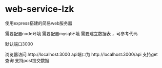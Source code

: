 # web-service-lzk
使用express搭建的简易web服务器

需要配置node环境
需要配置mysql环境
  需要建立数据表 ，可参考代码

默认端口3000

浏览器访问:http://localhost:3000
api端口为 http://localhost:3000/api
  支持get查询 
  支持post提交数据

